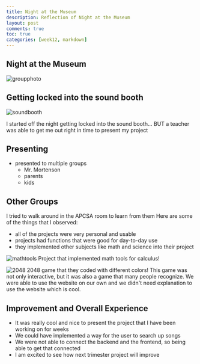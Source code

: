 ```yaml
---
title: Night at the Museum
description: Reflection of Night at the Museum
layout: post
comments: true
toc: true
categories: [week12, markdown]
---
```


## Night at the Museum
![groupphoto](https://cdn.discordapp.com/attachments/806618712056528906/1039300235341602917/IMG_0635.jpg)

## Getting locked into the sound booth
![soundbooth](https://cdn.discordapp.com/attachments/806618712056528906/1039303395724513360/IMG_3068.jpg)

I started off the night getting locked into the sound booth...
BUT a teacher was able to get me out right in time to present my project

## Presenting
- presented to multiple groups
    - Mr. Mortenson
    - parents
    - kids

## Other Groups
I tried to walk around in the APCSA room to learn from them
Here are some of the things that I observed:
- all of the projects were very personal and usable
- projects had functions that were good for day-to-day use
- they implemented other subjects like math and science into their project

![mathtools](https://cdn.discordapp.com/attachments/806618712056528906/1039319303075418132/IMG_5999.jpg)
Project that implemented math tools for calculus!

![2048](https://cdn.discordapp.com/attachments/806618712056528906/1039319302404313108/IMG_6001.jpg)
2048 game that they coded with different colors! This game was not only interactive, but it was also a game that many people recognize. We were able to use the website on our own and we didn't need explanation to use the website which is cool.

## Improvement and Overall Experience
- It was really cool and nice to present the project that I have been working on for weeks
- We could have implemented a way for the user to search up songs 
- We were not able to connect the backend and the frontend, so being able to get that connected 
- I am excited to see how next trimester project will improve